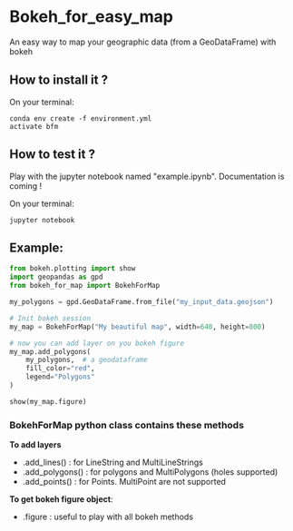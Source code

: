 # Bokeh_for_easy_map
An easy way to map your geographic data (from a GeoDataFrame) with bokeh


## How to install it ?

On your terminal:
```
conda env create -f environment.yml
activate bfm
```

## How to test it ?

Play with the jupyter notebook named "example.ipynb". Documentation is coming !

On your terminal:
```
jupyter notebook
```

## Example:

```python
from bokeh.plotting import show
import geopandas as gpd
from bokeh_for_map import BokehForMap

my_polygons = gpd.GeoDataFrame.from_file("my_input_data.geojson")

# Init bokeh session
my_map = BokehForMap("My beautiful map", width=640, height=800)

# now you can add layer on you bokeh figure
my_map.add_polygons(
    my_polygons,  # a geodataframe
    fill_color="red",
    legend="Polygons"
)

show(my_map.figure)
```

### BokehForMap python class contains these methods

__To add layers__
* .add_lines() : for LineString and MultiLineStrings
* .add_polygons() : for polygons and MultiPolygons (holes supported)
* .add_points() : for Points. MultiPoint are not supported

__To get bokeh figure object__:
* .figure : useful to play with all bokeh methods
